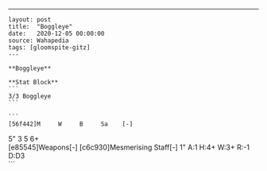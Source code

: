 ---
    layout: post
    title:  "Boggleye"
    date:   2020-12-05 00:00:00
    source: Wahapedia
    tags: [gloomspite-gitz]
    ---
    
    **Boggleye**
    
    **Stat Block**
    ```
    3/3 Boggleye
    ```
    
    ```
    [56f442]M     W     B     Sa    [-]
5"    3     5     6+    
[e85545]Weapons[-]
[c6c930]Mesmerising Staff[-]
1"     A:1    H:4+   W:3+   R:-1   D:D3  
    ```
    
    
    